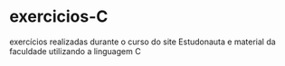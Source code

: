 # exercicios-C
exercícios realizadas durante o curso do site Estudonauta e material da faculdade utilizando a linguagem C
